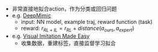 - 非常直接地拟合action，作为分类或回归问题
- e.g. [DeepMimic](https://dl.acm.org/doi/pdf/10.1145/3197517.3201311)
  - input: NN model, example traj, reward function (task)
  - reward: $r_{RL+IL} = r_{RL} + distance(a_{ours},a_{expert})$
- e.g. [Visual Imitation Made Easy](https://dhiraj100892.github.io/Visual-Imitation-Made-Easy/resources/paper.pdf)
  - 收集数据，重建标签，直接监督学习拟合